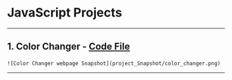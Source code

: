 # JavaScript Projects

---

## 1. Color Changer - [Code File](https://github.com/Anujit1/JavaScript_Projects/tree/main/colorChanger)
    ![Color Changer webpage Snapshot](project_Snapshot/color_changer.png)

---